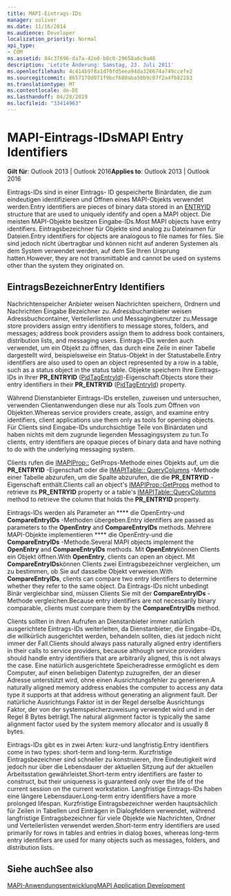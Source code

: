 ```yaml
---
title: MAPI-Eintrags-IDs
manager: soliver
ms.date: 11/16/2014
ms.audience: Developer
localization_priority: Normal
api_type:
- COM
ms.assetid: 84c37696-da7a-42e0-b8c0-29658a6c9a48
description: 'Letzte Änderung: Samstag, 23. Juli 2011'
ms.openlocfilehash: 4c414b9f8a1d70fd5eea94da326674a749ccefe2
ms.sourcegitcommit: 8657170d071f9bcf680aba50b9c07f2a4fb82283
ms.translationtype: MT
ms.contentlocale: de-DE
ms.lasthandoff: 04/28/2019
ms.locfileid: "33414963"
---
```

# <a name="mapi-entry-identifiers"></a><span data-ttu-id="b74f6-103">MAPI-Eintrags-IDs</span><span class="sxs-lookup"><span data-stu-id="b74f6-103">MAPI Entry Identifiers</span></span>

  
  
<span data-ttu-id="b74f6-104">**Gilt für**: Outlook 2013 | Outlook 2016</span><span class="sxs-lookup"><span data-stu-id="b74f6-104">**Applies to**: Outlook 2013 | Outlook 2016</span></span> 
  
<span data-ttu-id="b74f6-105">Eintrags-IDs sind in einer Eintrags- [](entryid.md) ID gespeicherte Binärdaten, die zum eindeutigen identifizieren und Öffnen eines MAPI-Objekts verwendet werden.</span><span class="sxs-lookup"><span data-stu-id="b74f6-105">Entry identifiers are pieces of binary data stored in an [ENTRYID](entryid.md) structure that are used to uniquely identify and open a MAPI object.</span></span> <span data-ttu-id="b74f6-106">Die meisten MAPI-Objekte besitzen Eingabe-IDs.</span><span class="sxs-lookup"><span data-stu-id="b74f6-106">Most MAPI objects have entry identifiers.</span></span> <span data-ttu-id="b74f6-107">Eintragsbezeichner für Objekte sind analog zu Dateinamen für Dateien.</span><span class="sxs-lookup"><span data-stu-id="b74f6-107">Entry identifiers for objects are analogous to file names for files.</span></span> <span data-ttu-id="b74f6-108">Sie sind jedoch nicht übertragbar und können nicht auf anderen Systemen als dem System verwendet werden, auf dem Sie Ihren Ursprung hatten.</span><span class="sxs-lookup"><span data-stu-id="b74f6-108">However, they are not transmittable and cannot be used on systems other than the system they originated on.</span></span> 
  
## <a name="entry-identifiers"></a><span data-ttu-id="b74f6-109">EintragsBezeichner</span><span class="sxs-lookup"><span data-stu-id="b74f6-109">Entry Identifiers</span></span>

<span data-ttu-id="b74f6-110">Nachrichtenspeicher Anbieter weisen Nachrichten speichern, Ordnern und Nachrichten Eingabe Bezeichner zu. Adressbuchanbieter weisen Adressbuchcontainer, Verteilerlisten und Messagingbenutzer zu.</span><span class="sxs-lookup"><span data-stu-id="b74f6-110">Message store providers assign entry identifiers to message stores, folders, and messages; address book providers assign them to address book containers, distribution lists, and messaging users.</span></span> <span data-ttu-id="b74f6-111">Eintrags-IDs werden auch verwendet, um ein Objekt zu öffnen, das durch eine Zeile in einer Tabelle dargestellt wird, beispielsweise ein Status-Objekt in der Statustabelle.</span><span class="sxs-lookup"><span data-stu-id="b74f6-111">Entry identifiers are also used to open an object represented by a row in a table, such as a status object in the status table.</span></span> <span data-ttu-id="b74f6-112">Objekte speichern Ihre Eintrags-IDs in Ihrer **PR_ENTRYID** ([PidTagEntryId](pidtagentryid-canonical-property.md))-Eigenschaft.</span><span class="sxs-lookup"><span data-stu-id="b74f6-112">Objects store their entry identifiers in their **PR_ENTRYID** ([PidTagEntryId](pidtagentryid-canonical-property.md)) property.</span></span> 
  
<span data-ttu-id="b74f6-113">Während Dienstanbieter Eintrags-IDs erstellen, zuweisen und untersuchen, verwenden Clientanwendungen diese nur als Tools zum Öffnen von Objekten.</span><span class="sxs-lookup"><span data-stu-id="b74f6-113">Whereas service providers create, assign, and examine entry identifiers, client applications use them only as tools for opening objects.</span></span> <span data-ttu-id="b74f6-114">Für Clients sind Eingabe-IDs undurchsichtige Teile von Binärdaten und haben nichts mit dem zugrunde liegenden Messagingsystem zu tun.</span><span class="sxs-lookup"><span data-stu-id="b74f6-114">To clients, entry identifiers are opaque pieces of binary data and have nothing to do with the underlying messaging system.</span></span> 
  
<span data-ttu-id="b74f6-115">Clients rufen die [IMAPIProp::](imapiprop-getprops.md) GetProps-Methode eines Objekts auf, um die **PR_ENTRYID** -Eigenschaft oder die [IMAPITable:: QueryColumns](imapitable-querycolumns.md) -Methode einer Tabelle abzurufen, um die Spalte abzurufen, die die **PR_ENTRYID** -Eigenschaft enthält.</span><span class="sxs-lookup"><span data-stu-id="b74f6-115">Clients call an object's [IMAPIProp::GetProps](imapiprop-getprops.md) method to retrieve its **PR_ENTRYID** property or a table's [IMAPITable::QueryColumns](imapitable-querycolumns.md) method to retrieve the column that holds the **PR_ENTRYID** property.</span></span> 
  
<span data-ttu-id="b74f6-116">Eintrags-IDs werden als Parameter an \*\*\*\* die OpenEntry-und **CompareEntryIDs** -Methoden übergeben.</span><span class="sxs-lookup"><span data-stu-id="b74f6-116">Entry identifiers are passed as parameters to the **OpenEntry** and **CompareEntryIDs** methods.</span></span> <span data-ttu-id="b74f6-117">Mehrere MAPI-Objekte implementieren \*\*\*\* die OpenEntry-und die **CompareEntryIDs** -Methode.</span><span class="sxs-lookup"><span data-stu-id="b74f6-117">Several MAPI objects implement the **OpenEntry** and **CompareEntryIDs** methods.</span></span> <span data-ttu-id="b74f6-118">Mit **OpenEntry**können Clients ein Objekt öffnen.</span><span class="sxs-lookup"><span data-stu-id="b74f6-118">With **OpenEntry**, clients can open an object.</span></span> <span data-ttu-id="b74f6-119">Mit **CompareEntryIDs**können Clients zwei Eintragsbezeichner vergleichen, um zu bestimmen, ob Sie auf dasselbe Objekt verweisen.</span><span class="sxs-lookup"><span data-stu-id="b74f6-119">With **CompareEntryIDs**, clients can compare two entry identifiers to determine whether they refer to the same object.</span></span> <span data-ttu-id="b74f6-120">Da Eintrags-IDs nicht unbedingt Binär vergleichbar sind, müssen Clients Sie mit der **CompareEntryIDs** -Methode vergleichen.</span><span class="sxs-lookup"><span data-stu-id="b74f6-120">Because entry identifiers are not necessarily binary comparable, clients must compare them by the **CompareEntryIDs** method.</span></span> 
  
<span data-ttu-id="b74f6-121">Clients sollten in ihren Aufrufen an Dienstanbieter immer natürlich ausgerichtete Eintrags-IDs weiterleiten, da Dienstanbieter, die Eingabe-IDs, die willkürlich ausgerichtet werden, behandeln sollten, dies ist jedoch nicht immer der Fall.</span><span class="sxs-lookup"><span data-stu-id="b74f6-121">Clients should always pass naturally aligned entry identifiers in their calls to service providers, because although service providers should handle entry identifiers that are arbitrarily aligned, this is not always the case.</span></span> <span data-ttu-id="b74f6-122">Eine natürlich ausgerichtete Speicheradresse ermöglicht es dem Computer, auf einen beliebigen Datentyp zuzugreifen, der an dieser Adresse unterstützt wird, ohne einen Ausrichtungsfehler zu generieren.</span><span class="sxs-lookup"><span data-stu-id="b74f6-122">A naturally aligned memory address enables the computer to access any data type it supports at that address without generating an alignment fault.</span></span> <span data-ttu-id="b74f6-123">Der natürliche Ausrichtungs Faktor ist in der Regel derselbe Ausrichtungs Faktor, der von der systemspeicherzuweisung verwendet wird und in der Regel 8 Bytes beträgt.</span><span class="sxs-lookup"><span data-stu-id="b74f6-123">The natural alignment factor is typically the same alignment factor used by the system memory allocator and is usually 8 bytes.</span></span>
  
<span data-ttu-id="b74f6-124">Eintrags-IDs gibt es in zwei Arten: kurz-und langfristig.</span><span class="sxs-lookup"><span data-stu-id="b74f6-124">Entry identifiers come in two types: short-term and long-term.</span></span> <span data-ttu-id="b74f6-125">Kurzfristige Eintragsbezeichner sind schneller zu konstruieren, ihre Eindeutigkeit wird jedoch nur über die Lebensdauer der aktuellen Sitzung auf der aktuellen Arbeitsstation gewährleistet.</span><span class="sxs-lookup"><span data-stu-id="b74f6-125">Short-term entry identifiers are faster to construct, but their uniqueness is guaranteed only over the life of the current session on the current workstation.</span></span> <span data-ttu-id="b74f6-126">Langfristige Eintrags-IDs haben eine längere Lebensdauer.</span><span class="sxs-lookup"><span data-stu-id="b74f6-126">Long-term entry identifiers have a more prolonged lifespan.</span></span> <span data-ttu-id="b74f6-127">Kurzfristige Eintragsbezeichner werden hauptsächlich für Zeilen in Tabellen und Einträgen in Dialogfeldern verwendet, während langfristige Eintragsbezeichner für viele Objekte wie Nachrichten, Ordner und Verteilerlisten verwendet werden.</span><span class="sxs-lookup"><span data-stu-id="b74f6-127">Short-term entry identifiers are used primarily for rows in tables and entries in dialog boxes, whereas long-term entry identifiers are used for many objects such as messages, folders, and distribution lists.</span></span>
  
## <a name="see-also"></a><span data-ttu-id="b74f6-128">Siehe auch</span><span class="sxs-lookup"><span data-stu-id="b74f6-128">See also</span></span>



[<span data-ttu-id="b74f6-129">MAPI-Anwendungsentwicklung</span><span class="sxs-lookup"><span data-stu-id="b74f6-129">MAPI Application Development</span></span>](mapi-application-development.md)

